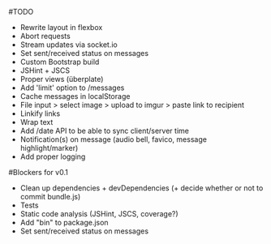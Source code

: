 #TODO
* Rewrite layout in flexbox
* Abort requests
* Stream updates via socket.io
* Set sent/received status on messages
* Custom Bootstrap build
* JSHint + JSCS
* Proper views (überplate)
* Add 'limit' option to /messages
* Cache messages in localStorage
* File input > select image > upload to imgur > paste link to recipient
* Linkify links
* Wrap text
* Add /date API to be able to sync client/server time
* Notification(s) on message (audio bell, favico, message highlight/marker)
* Add proper logging

#Blockers for v0.1
* Clean up dependencies + devDependencies (+ decide whether or not to commit bundle.js)
* Tests
* Static code analysis (JSHint, JSCS, coverage?)
* Add "bin" to package.json
* Set sent/received status on messages